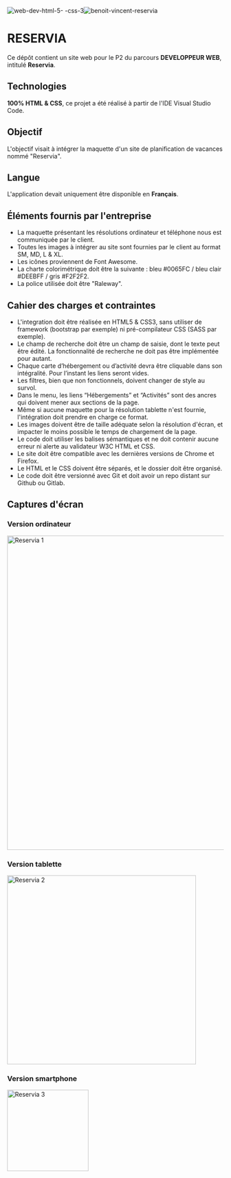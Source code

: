 ![web-dev-html-5- -css-3](https://github.com/benlinux1/001_BenoitVINCENT-RESERVIA/assets/78255467/9b1a72a9-f410-42b7-93c1-4a591a103f55)![benoit-vincent-reservia](https://github.com/benlinux1/001_BenoitVINCENT-RESERVIA/assets/78255467/1f8d44bc-8d8b-4055-9cf5-75f4797d3fd3)

# RESERVIA
Ce dépôt contient un site web pour le P2 du parcours **DEVELOPPEUR WEB**, intitulé **Reservia**.


## Technologies

**100% HTML & CSS**, ce projet a été réalisé à partir de l'IDE Visual Studio Code.


## Objectif

L'objectif visait à intégrer la maquette d'un site de planification de vacances nommé "Reservia".


## Langue

L'application devait uniquement être disponible en **Français**.


## Éléments fournis par l'entreprise

- La maquette présentant les résolutions ordinateur et téléphone nous est communiquée par le client.
- Toutes les images à intégrer au site sont fournies par le client au format SM, MD, L & XL.
- Les icônes proviennent de Font Awesome.
- La charte colorimétrique doit être la suivante : bleu #0065FC / bleu clair #DEEBFF / gris #F2F2F2.
- La police utilisée doit être "Raleway".


## Cahier des charges et contraintes

- L'integration doit être réalisée en HTML5 & CSS3, sans utiliser de framework (bootstrap par exemple) ni pré-compilateur CSS (SASS par exemple).
- Le champ de recherche doit être un champ de saisie, dont le texte peut être édité. La fonctionnalité de recherche ne doit pas être implémentée pour autant.
- Chaque carte d’hébergement ou d’activité devra être cliquable dans son intégralité. Pour l’instant les liens seront vides.
- Les filtres, bien que non fonctionnels, doivent changer de style au survol.
- Dans le menu, les liens “Hébergements” et “Activités” sont des ancres qui doivent mener aux sections de la page.
- Même si aucune maquette pour la résolution tablette n'est fournie, l'intégration doit prendre en charge ce format.
- Les images doivent être de taille adéquate selon la résolution d'écran, et impacter le moins possible le temps de chargement de la page.
- Le code doit utiliser les balises sémantiques et ne doit contenir aucune erreur ni alerte au validateur W3C HTML et CSS.
- Le site doit être compatible avec les dernières versions de Chrome et Firefox.
- Le HTML et le CSS doivent être séparés, et le dossier doit être organisé.
- Le code doit être versionné avec Git et doit avoir un repo distant sur Github ou Gitlab.


## Captures d'écran

### Version ordinateur 

<img width="730" alt="Reservia 1" src="https://github.com/benlinux1/BenoitVINCENT_2_21012021/assets/78255467/a745c066-0f28-434c-9632-8e3e13440dd5">
  
  

### Version tablette 

<img width="439" alt="Reservia 2" src="https://github.com/benlinux1/BenoitVINCENT_2_21012021/assets/78255467/327d53fc-e88c-4c88-bab1-6fe8e40049b7">
  


### Version smartphone

<img width="189" alt="Reservia 3" src="https://github.com/benlinux1/BenoitVINCENT_2_21012021/assets/78255467/28c1f1a4-4132-42ab-ad2d-b2125ea0db60">

